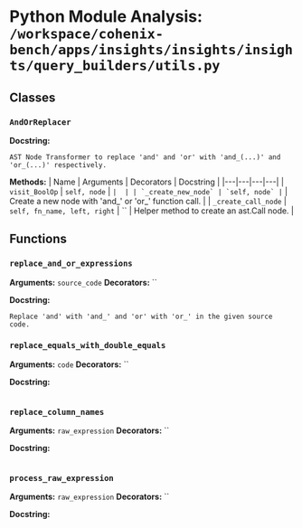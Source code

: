 # Python Module Analysis: `/workspace/cohenix-bench/apps/insights/insights/insights/query_builders/utils.py`

## Classes

### `AndOrReplacer`


**Docstring:**
```
AST Node Transformer to replace 'and' and 'or' with 'and_(...)' and 'or_(...)' respectively.
```

**Methods:**
| Name | Arguments | Decorators | Docstring |
|---|---|---|---|
| `visit_BoolOp` | `self, node` | `` |  |
| `_create_new_node` | `self, node` | `` | Create a new node with 'and_' or 'or_' function call. |
| `_create_call_node` | `self, fn_name, left, right` | `` | Helper method to create an ast.Call node. |





## Functions

### `replace_and_or_expressions`
**Arguments:** `source_code`
**Decorators:** ``

**Docstring:**
```
Replace 'and' with 'and_' and 'or' with 'or_' in the given source code.
```
### `replace_equals_with_double_equals`
**Arguments:** `code`
**Decorators:** ``

**Docstring:**
```

```
### `replace_column_names`
**Arguments:** `raw_expression`
**Decorators:** ``

**Docstring:**
```

```
### `process_raw_expression`
**Arguments:** `raw_expression`
**Decorators:** ``

**Docstring:**
```

```

